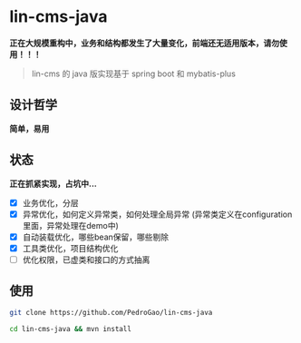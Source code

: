 # lin-cms-java


**正在大规模重构中，业务和结构都发生了大量变化，前端还无适用版本，请勿使用！！！**

> lin-cms 的 java 版实现基于 spring boot 和 mybatis-plus

## 设计哲学

**简单，易用**

## 状态

**正在抓紧实现，占坑中...**

- [x] 业务优化，分层
- [x] 异常优化，如何定义异常类，如何处理全局异常 (异常类定义在configuration里面，异常处理在demo中)
- [x] 自动装载优化，哪些bean保留，哪些剔除
- [x] 工具类优化，项目结构优化
- [ ] 优化权限，已虚类和接口的方式抽离

## 使用

```bash
git clone https://github.com/PedroGao/lin-cms-java
```

```bash
cd lin-cms-java && mvn install
```